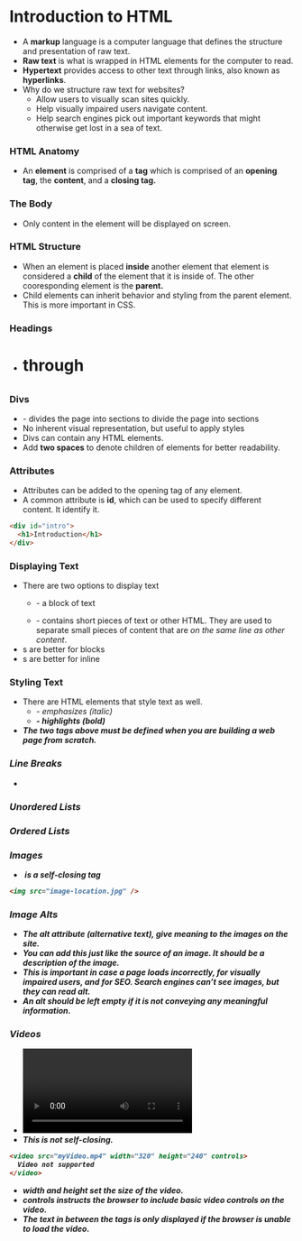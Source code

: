# Introduction to HTML

- A **markup** language is a computer language that defines the structure and presentation of raw text.
- **Raw text** is what is wrapped in HTML elements for the computer to read.
- **Hypertext** provides access to other text through links, also known as **hyperlinks**.
- Why do we structure raw text for websites?
   - Allow users to visually scan sites quickly.
   - Help visually impaired users navigate content.
   - Help search engines pick out important keywords that might otherwise get lost in a sea of text.

### HTML Anatomy

- An **element** is comprised of a **tag** which is comprised of an **opening tag**, the **content**, and a **closing tag.**

### The Body

- Only content in the <body> element will be displayed on screen.

### HTML Structure

- When an element is placed **inside** another element that element is considered a **child** of the element that it is inside of. The other cooresponding element is the **parent.**
- Child elements can inherit behavior and styling from the parent element. This is more important in CSS.

### Headings

- <h1> through <h6>

### Divs

- <div> - divides the page into sections to divide the page into sections
- No inherent visual representation, but useful to apply styles
- Divs can contain any HTML elements.
- Add **two spaces** to denote children of elements for better readability.

### Attributes

- Attributes can be added to the opening tag of any element.
- A common attribute is **id**, which can be used to specify different content. It identify it.

```html
<div id="intro">
  <h1>Introduction</h1>
</div>
```

### Displaying Text

- There are two options to display text
   - <p> - a block of text
   - <span> - contains short pieces of text or other HTML. They are used to separate small pieces of content that are *on the same line as other content*.
- <div>s are better for blocks
- <span>s are better for inline

### Styling Text

- There are HTML elements that style text as well.
   - <em> - emphasizes (italic)
   - <strong> - highlights (bold)
- The two tags above must be defined when you are building a web page from scratch.

### Line Breaks

- <br>

### Unordered Lists

### Ordered Lists

### Images

- <img> is a self-closing tag

```html
<img src="image-location.jpg" />
```

### Image Alts

- The **alt** attribute (alternative text), give meaning to the images on the site.
- You can add this just like the source of an image. It should be a description of the image.
- This is important in case a page loads incorrectly, for visually impaired users, and for SEO. Search engines can’t see images, but they can read alt.
- An alt should be left empty if it is not conveying any meaningful information.

### Videos

- <video>
- This is **not** self-closing.

```html
<video src="myVideo.mp4" width="320" height="240" controls>
  Video not supported
</video>
```

- width and height set the size of the video.
- controls instructs the browser to include basic video controls on the video.
- The text in between the tags is only displayed if the browser is unable to load the video.

[](https://www.codecademy.com/resources/docs/html)

[](https://www.codecademy.com/workspaces/new)

